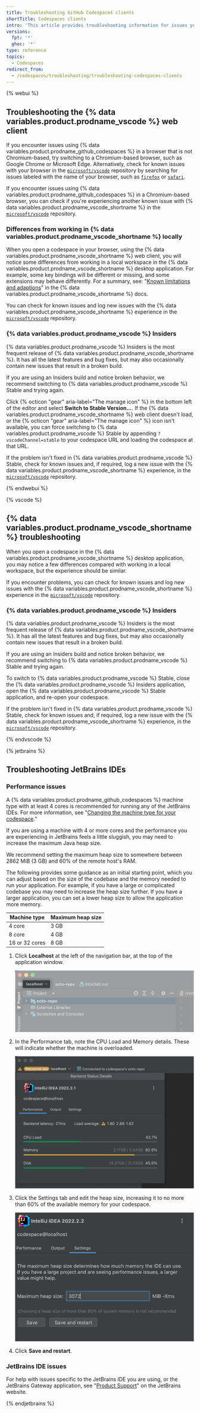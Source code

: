 ```yaml
---
title: Troubleshooting GitHub Codespaces clients
shortTitle: Codespaces clients
intro: 'This article provides troubleshooting information for issues you may encounter with the client you use for {% data variables.product.prodname_github_codespaces %}.'
versions:
  fpt: '*'
  ghec: '*'
type: reference
topics:
  - Codespaces
redirect_from:
  - /codespaces/troubleshooting/troubleshooting-codespaces-clients
---
```


{% webui %}

## Troubleshooting the {% data variables.product.prodname_vscode %} web client

If you encounter issues using {% data variables.product.prodname_github_codespaces %} in a browser that is not Chromium-based, try switching to a Chromium-based browser, such as Google Chrome or Microsoft Edge. Alternatively, check for known issues with your browser in the [`microsoft/vscode`](https://github.com/microsoft/vscode/issues?q=is%3Aissue+is%3Aopen) repository by searching for issues labeled with the name of your browser, such as [`firefox`](https://github.com/microsoft/vscode/issues?q=is%3Aissue+is%3Aopen+label%3Afirefox) or [`safari`](https://github.com/Microsoft/vscode/issues?q=is%3Aopen+is%3Aissue+label%3Asafari).

If you encounter issues using {% data variables.product.prodname_github_codespaces %} in a Chromium-based browser, you can check if you're experiencing another known issue with {% data variables.product.prodname_vscode_shortname %} in the [`microsoft/vscode`](https://github.com/microsoft/vscode/issues?q=is%3Aissue+is%3Aopen) repository.

### Differences from working in {% data variables.product.prodname_vscode_shortname %} locally

When you open a codespace in your browser, using the {% data variables.product.prodname_vscode_shortname %} web client, you will notice some differences from working in a local workspace in the {% data variables.product.prodname_vscode_shortname %} desktop application. For example, some key bindings will be different or missing, and some extensions may behave differently. For a summary, see: "[Known limitations and adaptions](https://code.visualstudio.com/docs/remote/codespaces#_known-limitations-and-adaptations)" in the {% data variables.product.prodname_vscode_shortname %} docs.

You can check for known issues and log new issues with the {% data variables.product.prodname_vscode_shortname %} experience in the [`microsoft/vscode`](https://github.com/microsoft/vscode/issues?q=is%3Aissue+is%3Aopen+codespaces) repository.

### {% data variables.product.prodname_vscode %} Insiders

{% data variables.product.prodname_vscode %} Insiders is the most frequent release of {% data variables.product.prodname_vscode_shortname %}. It has all the latest features and bug fixes, but may also occasionally contain new issues that result in a broken build.

If you are using an Insiders build and notice broken behavior, we recommend switching to {% data variables.product.prodname_vscode %} Stable and trying again.

Click {% octicon "gear" aria-label="The manage icon" %} in the bottom left of the editor and select **Switch to Stable Version...**. If the {% data variables.product.prodname_vscode_shortname %} web client doesn't load, or the {% octicon "gear" aria-label="The manage icon" %} icon isn't available, you can force switching to {% data variables.product.prodname_vscode %} Stable by appending `?vscodeChannel=stable` to your codespace URL and loading the codespace at that URL.

If the problem isn't fixed in {% data variables.product.prodname_vscode %} Stable, check for known issues and, if required, log a new issue with the {% data variables.product.prodname_vscode_shortname %} experience, in the [`microsoft/vscode`](https://github.com/microsoft/vscode/issues?q=is%3Aissue+is%3Aopen+codespaces) repository.

{% endwebui %}

{% vscode %}

## {% data variables.product.prodname_vscode_shortname %} troubleshooting

When you open a codespace in the {% data variables.product.prodname_vscode_shortname %} desktop application, you may notice a few differences compared with working in a local workspace, but the experience should be similar. 

If you encounter problems, you can check for known issues and log new issues with the {% data variables.product.prodname_vscode_shortname %} experience in the [`microsoft/vscode`](https://github.com/microsoft/vscode/issues?q=is%3Aissue+is%3Aopen+codespaces) repository.

### {% data variables.product.prodname_vscode %} Insiders

{% data variables.product.prodname_vscode %} Insiders is the most frequent release of {% data variables.product.prodname_vscode_shortname %}. It has all the latest features and bug fixes, but may also occasionally contain new issues that result in a broken build.

If you are using an Insiders build and notice broken behavior, we recommend switching to {% data variables.product.prodname_vscode %} Stable and trying again.

To switch to {% data variables.product.prodname_vscode %} Stable, close the {% data variables.product.prodname_vscode %} Insiders application, open the {% data variables.product.prodname_vscode %} Stable application, and re-open your codespace.

If the problem isn't fixed in {% data variables.product.prodname_vscode %} Stable, check for known issues and, if required, log a new issue with the {% data variables.product.prodname_vscode_shortname %} experience, in the [`microsoft/vscode`](https://github.com/microsoft/vscode/issues?q=is%3Aissue+is%3Aopen+codespaces) repository.

{% endvscode %}

{% jetbrains %}

## Troubleshooting JetBrains IDEs

### Performance issues

A {% data variables.product.prodname_github_codespaces %} machine type with at least 4 cores is recommended for running any of the JetBrains IDEs. For more information, see "[Changing the machine type for your codespace](/codespaces/customizing-your-codespace/changing-the-machine-type-for-your-codespace)."

If you are using a machine with 4 or more cores and the performance you are experiencing in JetBrains feels a little sluggish, you may need to increase the maximum Java heap size. 

We recommend setting the maximum heap size to somewhere between 2862 MiB (3 GB) and 60% of the remote host's RAM.

The following provides some guidance as an initial starting point, which you can adjust based on the size of the codebase and the memory needed to run your application. For example, if you have a large or complicated codebase you may need to increase the heap size further. If you have a larger application, you can set a lower heap size to allow the application more memory.

| Machine type   | Maximum heap size |
| -------------- | ----------------- |
| 4 core         | 3 GB              |
| 8 core         | 4 GB              |
| 16 or 32 cores | 8 GB              |

1. Click **Localhost** at the left of the navigation bar, at the top of the application window.

   ![Screenshot of a the Localhost button in JetBrains](/assets/images/help/codespaces/jetbrains-localhost-button.png)

1. In the Performance tab, note the CPU Load and Memory details. These will indicate whether the machine is overloaded.
 
   ![Screenshot of a the Localhost button in JetBrains](/assets/images/help/codespaces/jetbrains-performance.png)

1. Click the Settings tab and edit the heap size, increasing it to no more than 60% of the available memory for your codespace.

   ![Screenshot of the maximum heap size setting](/assets/images/help/codespaces/jetbrains-heap-setting.png)

1. Click **Save and restart**.

### JetBrains IDE issues

For help with issues specific to the JetBrains IDE you are using, or the JetBrains Gateway application, see "[Product Support](https://www.jetbrains.com/support/)" on the JetBrains website.

{% endjetbrains %}

